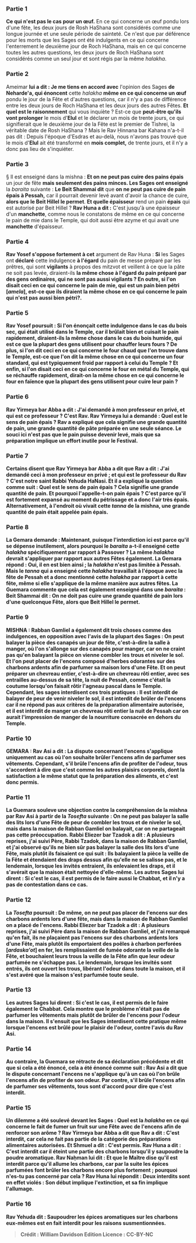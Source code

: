 
### Partie 1
<b>Ce qui n'est pas le cas pour un œuf.</b> En ce qui concerne un œuf pondu lors d'une fête, les deux jours de Rosh HaShana sont considérés comme une longue journée et une seule période de sainteté. Ce n'est que par déférence pour les morts que les Sages ont été indulgents en ce qui concerne l'enterrement le deuxième jour de Roch HaShana, mais en ce qui concerne toutes les autres questions, les deux jours de Roch HaShana sont considérés comme un seul jour et sont régis par la même <i>halakha</i>.

### Partie 2
Ameimar <b>lui a dit : Je me tiens en accord avec</b> l'opinion des Sages <b>de Neharde'a, qui énoncent</b> cette <i>halakha</i> <b>même en ce qui concerne un œuf</b> pondu le jour de la Fête et d'autres questions, car il n'y a pas de différence entre les deux jours de Roch HaShana et les deux jours des autres Fêtes. <b>Et quel est le raisonnement</b> qui vous inquiète ? Est-ce que <b>peut-être qu'ils vont prolonger</b> le mois d'<b>Elul</b> et le déclarer un mois de trente jours, ce qui signifierait que le deuxième jour de la Fête est le premier de Tishrei, la véritable date de Rosh HaShana ? Mais le Rav Ḥinnana bar Kahana n'a-t-il pas dit : Depuis l'époque d'Esdras et au-delà, nous n'avons pas trouvé</b> que le mois d'<b>Elul</b> ait été transformé en <b>mois complet,</b> de trente jours, et il n'y a donc pas lieu de s'inquiéter.

### Partie 3
§ Il est enseigné dans la mishna : <b>Et on ne peut pas cuire des pains épais</b> un jour de fête <b>mais seulement des pains minces. Les Sages ont enseigné</b> la <i>baraita</i> suivante : <b>Le Beit Shammai dit</b> que <b>on ne peut pas cuire de pain épais à Pessah,</b> car il pourrait devenir levé avant d'avoir la chance de cuire, <b>alors que le Beit Hillel le permet</b>. <b>Et quelle épaisseur</b> rend un pain <b>épais</b> qui est autorisé par Beit Hillel ? <b>Rav Huna a dit :</b> C'est jusqu'à une épaisseur d'un <b>manchette</b>, comme nous le constatons de même en ce qui concerne le pain de mie</b> dans le Temple, qui doit aussi être azyme et qui avait une <b>manchette</b> d'épaisseur.

### Partie 4
<b>Rav Yosef s'oppose fortement à cet</b> argument de Rav Huna : <b>Si</b> les Sages ont <b>déclaré</b> cette indulgence <b>à l'égard</b> du pain de messe préparé par les prêtres, qui sont <b>vigilants</b> à propos des mitzvot et veillent à ce que la pâte ne soit pas levée, diraient-ils <b>la même chose <b>à l'égard</b> du pain préparé par des gens ordinaires, qui ne sont <b>pas</b> aussi <b>vigilants ? </b> En outre, <b>si l'on disait</b> ceci <b>en ce qui concerne</b> le pain de mie, qui est <b>un pain bien pétri [<i>amela</i>],</b> est-ce que <b>ils diraient</b> la même chose <b>en ce qui concerne le pain qui n'est pas</b> aussi <b>bien pétri?</b>.

### Partie 5
Rav Yosef poursuit : <b>Si l'on énonçait</b> cette indulgence <b>dans</b> le cas du <b>bois sec,</b> qui était utilisé dans le Temple, car il brûlait bien et cuisait le pain rapidement, diraient-ils <b>la même chose <b>dans</b> le cas du <b>bois humide,</b> qui est ce que la plupart des gens utilisent pour chauffer leurs fours ? De plus, <b>si l'on dit</b> ceci <b>en ce qui concerne</b> le <b>four chaud</b> que l'on trouve dans le Temple, est-ce que l'on <b>dit</b> la même chose <b>en ce qui concerne</b> un <b>four standard,</b> qui est typiquement <b>froid</b> par rapport à celui du Temple ? Et enfin, <b>si l'on disait</b> ceci <b>en ce qui concerne</b> le <b>four en métal du Temple,</b> qui se réchauffe rapidement, dirait-on <b>la même chose <b>en ce qui concerne</b> le <b>four en faïence</b> que la plupart des gens utilisent pour cuire leur pain ?

### Partie 6
<b>Rav Yirmeya bar Abba a dit : J'ai demandé à mon professeur en privé, et qui est</b> ce professeur ? C'est <b>Rav.</b> Rav Yirmeya lui a demandé : <b>Quel est</b> le sens de <b>pain épais ?</b> Rav a expliqué que cela signifie <b>une grande quantité</b> de <b>pain,</b> une grande quantité de pâte préparée en une seule séance. Le souci ici n'est pas que le pain puisse devenir levé, mais que sa préparation implique un effort inutile pour le Festival.

### Partie 7
<b>Certains disent</b> que <b>Rav Yirmeya bar Abba a dit</b> que <b>Rav a dit : J'ai demandé</b> ceci à <b>mon professeur en privé ; et qui est</b> le professeur du Rav ? C'est <b>notre saint Rabbi</b> Yehuda HaNasi. Et il a expliqué la question comme suit : <b>Quel est</b> le sens de <b>pain épais ?</b> Cela signifie <b>une grande quantité</b> de <b>pain. Et pourquoi l'appelle-t-on pain épais ? </b> C'est <b>parce qu'il est</b> fortement <b>expansé au</b> moment du <b>pétrissage</b> et a donc l'air très épais. <b>Alternativement, à l'endroit où vivait cette <i>tanna</i></b> de la mishna, <b>une grande quantité</b> de <b>pain était appelée pain épais.</b>

### Partie 8
La Gemara demande : <b>Maintenant, puisque</b> l'interdiction ici est <b>parce qu'il se dépense inutilement,</b> alors <b>pourquoi</b> le <i>baraita</i> a-t-il enseigné cette <i>halakha</i> <b>spécifiquement</b> par rapport à <b>Passover ?</b> La même <i>halakha</i> devrait s'appliquer <b>par rapport aux autres Fêtes également.</b> La Gemara répond : <b>Oui, il en est bien ainsi ;</b> la <i>halakha</i> n'est pas limitée à Pessah. <b>Mais le <i>tanna</i></b> qui a enseigné cette <i>halakha</i> <b>travaillait</b> à l'époque <b>avec la fête</b> de <b>Pessah</b> et a donc mentionné cette <i>halakha</i> par rapport à cette fête, même si elle s'applique de la même manière aux autres fêtes. La Guemara commente que <b>cela est également enseigné</b> dans une <i>baraita</i> : <b>Beit Shammai dit : On ne doit pas cuire une grande quantité de pain lors</b> d'une quelconque <b>Fête, alors que Beit Hillel le permet</b>.

### Partie 9
<strong>MISHNA :</strong> Rabban Gamliel <b>a également dit trois choses comme des indulgences,</b> en opposition avec l'avis de la plupart des Sages : <b>On peut balayer la pièce des canapés</b> un jour de fête, c'est-à-dire la salle à manger, où l'on s'allonge sur des canapés pour manger, car on ne craint pas qu'en balayant la pièce on vienne combler les trous et niveler le sol. <b>Et l'on peut placer de l'encens</b> composé d'herbes odorantes sur des charbons ardents afin de parfumer sa maison <b>lors d'une Fête. Et on peut préparer un chevreau</b> entier, c'est-à-dire un chevreau rôti entier, avec ses entrailles au-dessus de sa tête, <b>la nuit de Pessah,</b> comme c'était la coutume lorsqu'on faisait rôtir l'agneau pascal dans le Temple. Cependant, <b>les sages interdisent</b> ces trois pratiques : Il est interdit de balayer de peur de venir niveler le sol, il est interdit de brûler de l'encens car il ne répond pas aux critères de la préparation alimentaire autorisée, et il est interdit de manger un chevreau rôti entier la nuit de Pessah car on aurait l'impression de manger de la nourriture consacrée en dehors du Temple.

### Partie 10
<strong>GEMARA :</strong> <b>Rav Asi a dit :</b> La <b>dispute</b> concernant l'encens s'applique uniquement au cas où l'on souhaite brûler l'encens afin de <b>parfumer</b> ses vêtements. <b>Cependant,</b> s'il brûle l'encens afin <b>de</b> profiter de l'<b>odeur, tous s'accordent</b> à dire que c'est comme les autres plaisirs corporels, dont la satisfaction a le même statut que la préparation des aliments, et c'est donc <b>permis.</b>

### Partie 11
La Guemara <b>souleve une objection</b> contre la compréhension de la mishna par Rav Asi à partir de la <i>Tosefta</i> suivante : <b>On ne peut pas balayer la salle des lits lors d'une Fête</b> de peur de combler les trous et de niveler le sol, <b>mais</b> dans <b>la maison de Rabban Gamliel on balayait,</b> car on ne partageait pas cette préoccupation. <b>Rabbi Eliezer bar Tzadok a dit : A plusieurs reprises, j'ai suivi Père,</b> Rabbi Tzadok, <b>dans la maison de Rabban Gamliel, et</b> j'ai observé qu'ils ne <b>bien sûr pas</b> <b>balayer la salle des lits lors d'une Fête, mais</b> plutôt ils faisaient ce qui suit : <b>Ils</b> <b>balayaient</b> la pièce <b>la veille de la Fête et étendaient des draps dessus</b> afin qu'elle ne se salisse pas, et <b>le lendemain, lorsque</b> les <b>invités entraient, ils enlevaient les draps, et il s'avérait que la maison était nettoyée d'elle-même.</b> Les autres Sages lui <b>dirent : Si c'est le cas, il est permis de le faire aussi le Chabbat,</b> et il n'y a pas de contestation dans ce cas.

### Partie 12
La <i>Tosefta</i> poursuit : De même, <b>on ne peut pas placer de l'encens</b> sur des charbons ardents <b>lors d'une fête, mais</b> dans <b>la maison de Rabban Gamliel on a placé</b> de l'encens. <b>Rabbi Eliezer bar Tzadok a dit : A plusieurs reprises, j'ai suivi Père dans la maison de Rabban Gamliel, et</b> j'ai remarqué qu'en fait, <b>ils ne plaçaient pas</b> l'encens</b> sur des charbons ardents <b>lors d'une Fête, mais</b> plutôt ils <b>emportaient des poêles à charbon perforées [<i>ardaska'ot</i>] en fer, les remplissaient de</b> fumée odorante la veille de la Fête, et bouchaient leurs trous la veille de la Fête</b> afin que leur odeur parfumée ne s'échappe pas. <b>Le lendemain, lorsque</b> les <b>invités sont entrés, ils ont ouvert les trous,</b> libérant l'odeur dans toute la maison, <b>et il s'est avéré que la maison s'est parfumée toute seule.</b>

### Partie 13
Les autres Sages <b>lui dirent : Si c'est le cas, il est permis de le faire également le Chabbat.</b> Cela montre que le problème n'était pas de parfumer les vêtements mais plutôt de brûler de l'encens pour l'odeur dans la maison. Il s'ensuit que les Sages interdisent cette pratique même lorsque l'encens est brûlé pour le plaisir de l'odeur, contre l'avis du Rav Asi.

### Partie 14
<b>Au contraire,</b> la Guemara se rétracte de sa déclaration précédente et dit que <b>si cela a été énoncé, cela a été énoncé comme suit : Rav Asi a dit</b> que le <b>dispute</b> concernant l'encens ne s'applique qu'à un cas où l'on brûle l'encens afin <b>de</b> profiter de son <b>odeur. Par contre,</b> s'il brûle l'encens afin de <b>parfumer</b> ses vêtements, tous sont d'accord pour dire que c'est <b>interdit.</b>

### Partie 15
<b>Un dilemme a été soulevé devant</b> les Sages : <b>Quel est</b> la <i>halakha</i> en ce qui concerne le fait de <b>fumer</b> un fruit sur une Fête avec de l'encens afin de renforcer son arôme ? <b>Rav Yirmeya bar Abba a dit</b> que <b>Rav a dit : C'est interdit,</b> car cela ne fait pas partie de la catégorie des préparations alimentaires autorisées. <b>Et Shmuel a dit : C'est permis. Rav Huna a dit : C'est interdit car il éteint</b> une partie des charbons lorsqu'il y saupoudre la poudre aromatique. <b>Rav Naḥman lui dit : Et que le Maître dise</b> qu'il est interdit <b>parce qu'il allume</b> les charbons, car par la suite les épices parfumées font brûler les charbons encore plus fortement ; pourquoi n'es-tu pas concerné par cela ? Rav Huna <b>lui répondit :</b> Deux interdits sont en effet violés : <b>Son début</b> implique <b>l'extinction, et sa fin</b> implique <b>l'allumage.</b>

### Partie 16
<b>Rav Yehuda dit :</b> Saupoudrer les épices aromatiques <b>sur les charbons</b> eux-mêmes <b>est</b> en fait <b>interdit</b> pour les raisons susmentionnées.

>Crédit : William Davidson Edition
>Licence : CC-BY-NC